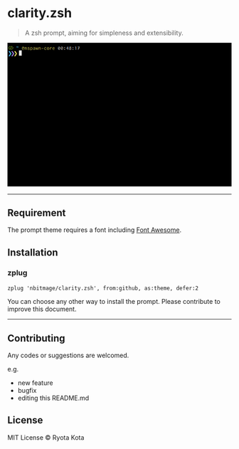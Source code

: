 # clarity.zsh

> A zsh prompt, aiming for simpleness and extensibility.

![Preview](https://raw.githubusercontent.com/nbitmage/clarity.zsh/02c1b2a226c171631be56373f77847ca26b46954/img/screenshot.gif)

- - -

## Requirement

The prompt theme requires a font including [Font Awesome](http://fontawesome.io/).

## Installation

### zplug

```
zplug 'nbitmage/clarity.zsh', from:github, as:theme, defer:2
```

You can choose any other way to install the prompt.   Please contribute to improve this document.

- - -

## Contributing

Any codes or suggestions are welcomed.

e.g.

- new feature
- bugfix
- editing this README.md

## License

MIT License © Ryota Kota
